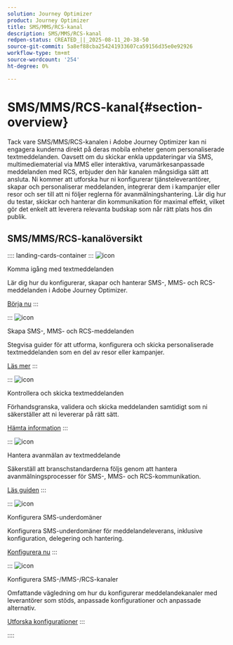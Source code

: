 ```yaml
---
solution: Journey Optimizer
product: Journey Optimizer
title: SMS/MMS/RCS-kanal
description: SMS/MMS/RCS-kanal
redpen-status: CREATED_||_2025-08-11_20-38-50
source-git-commit: 5a8ef88cba254241933607ca59156d35e0e92926
workflow-type: tm+mt
source-wordcount: '254'
ht-degree: 0%

---
```



# SMS/MMS/RCS-kanal{#section-overview}

Tack vare SMS/MMS/RCS-kanalen i Adobe Journey Optimizer kan ni engagera kunderna direkt på deras mobila enheter genom personaliserade textmeddelanden. Oavsett om du skickar enkla uppdateringar via SMS, multimediematerial via MMS eller interaktiva, varumärkesanpassade meddelanden med RCS, erbjuder den här kanalen mångsidiga sätt att ansluta. Ni kommer att utforska hur ni konfigurerar tjänsteleverantörer, skapar och personaliserar meddelanden, integrerar dem i kampanjer eller resor och ser till att ni följer reglerna för avanmälningshantering. Lär dig hur du testar, skickar och hanterar din kommunikation för maximal effekt, vilket gör det enkelt att leverera relevanta budskap som når rätt plats hos din publik.

## SMS/MMS/RCS-kanalöversikt

:::: landing-cards-container
:::
![icon](https://cdn.experienceleague.adobe.com/icons/circle-play.svg?lang=sv-SE)

Komma igång med textmeddelanden

Lär dig hur du konfigurerar, skapar och hanterar SMS-, MMS- och RCS-meddelanden i Adobe Journey Optimizer.

[Börja nu](../using/sms/get-started-sms.md)
:::

:::
![icon](https://cdn.experienceleague.adobe.com/icons/list-check.svg?lang=sv-SE)

Skapa SMS-, MMS- och RCS-meddelanden

Stegvisa guider för att utforma, konfigurera och skicka personaliserade textmeddelanden som en del av resor eller kampanjer.

[Läs mer](../using/sms/create-sms.md)
:::

:::
![icon](https://cdn.experienceleague.adobe.com/icons/list-check.svg?lang=sv-SE)

Kontrollera och skicka textmeddelanden

Förhandsgranska, validera och skicka meddelanden samtidigt som ni säkerställer att ni levererar på rätt sätt.

[Hämta information](../using/sms/send-sms.md)
:::

:::
![icon](https://cdn.experienceleague.adobe.com/icons/shield-halved.svg?lang=sv-SE)

Hantera avanmälan av textmeddelande

Säkerställ att branschstandarderna följs genom att hantera avanmälningsprocesser för SMS-, MMS- och RCS-kommunikation.

[Läs guiden](../using/sms/sms-opt-out.md)
:::

:::
![icon](https://cdn.experienceleague.adobe.com/icons/gear.svg?lang=sv-SE)

Konfigurera SMS-underdomäner

Konfigurera SMS-underdomäner för meddelandeleverans, inklusive konfiguration, delegering och hantering.

[Konfigurera nu](../using/sms/sms-subdomains.md)
:::

:::
![icon](https://cdn.experienceleague.adobe.com/icons/code-branch.svg?lang=sv-SE)

Konfigurera SMS-/MMS-/RCS-kanaler

Omfattande vägledning om hur du konfigurerar meddelandekanaler med leverantörer som stöds, anpassade konfigurationer och anpassade alternativ.

[Utforska konfigurationer](configure-sms-landing-page.md)
:::

::::
